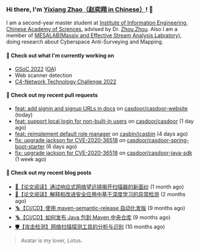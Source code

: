 ### Hi there, I'm [Yixiang Zhao（赵奕翔 in Chinese）](https://seriouszyx.com)! 👋 

I am a second-year master student at [Institute of Information Engineering](http://www.iie.ac.cn/), [Chinese Academy of Sciences](https://www.cas.cn/), advised by Dr. [Zhou Zhou](http://people.ucas.edu.cn/~zhouzhou). Also I am a member of [MESALAB(Massiv and Effective Stream Analysis Labratory)](http://mesalab.cn/), doing research about Cyberspace Anti-Surveying and Mapping.

#### 🔭 Check out what I'm currently working on
- [GSoC 2022](https://summerofcode.withgoogle.com/programs/2022/projects/ev4TPeRU) ([OA](https://gsoc.casbin.org/))
- Web scanner detection
- [C4-Network Technology Challenge 2022](http://net.c4best.cn/)

#### 🔨 Check out my recent pull requests

- [feat: add signin and signup URLs in docs](https://github.com/casdoor/casdoor-website/pull/255) on [casdoor/casdoor-website](https://github.com/casdoor/casdoor-website) (today)
- [feat: support local login for non-built-in users](https://github.com/casdoor/casdoor/pull/911) on [casdoor/casdoor](https://github.com/casdoor/casdoor) (1 day ago)
- [feat: reimplement default role manager](https://github.com/casbin/jcasbin/pull/285) on [casbin/jcasbin](https://github.com/casbin/jcasbin) (4 days ago)
- [fix: upgrade jackson for CVE-2020-36518](https://github.com/casdoor/casdoor-spring-boot-starter/pull/13) on [casdoor/casdoor-spring-boot-starter](https://github.com/casdoor/casdoor-spring-boot-starter) (6 days ago)
- [fix: upgrade jackson for CVE-2020-36518](https://github.com/casdoor/casdoor-java-sdk/pull/24) on [casdoor/casdoor-java-sdk](https://github.com/casdoor/casdoor-java-sdk) (1 week ago)

#### 📜 Check out my recent blog posts

- [📘【论文阅读】通过响应式网络望远镜揭开扫描器的新面纱](https://blog.seriouszyx.com/2022/paper-share-spoki.html) (1 month ago)
- [📘【论文阅读】解释和改进安全应用中基于深度学习的异常检测](https://blog.seriouszyx.com/2022/paper-share-deepaid.html) (2 months ago)
- [🪜【CI/CD】使用 maven-semantic-release 自动化发版](https://blog.seriouszyx.com/2021/maven-semantic-release.html) (9 months ago)
- [🪜【CI/CD】如何发布 Java 包到 Maven 中央仓库](https://blog.seriouszyx.com/2021/publish-to-maven.html) (9 months ago)
- [🛡️【攻击检测】网络扫描探测工具的分析与识别](https://blog.seriouszyx.com/2021/scanner-analysis-and-detect.html) (10 months ago)

> Avatar is my lover, Lotus.




